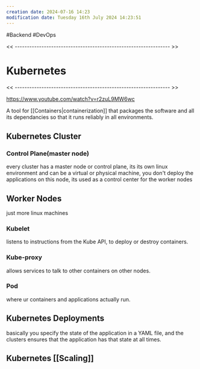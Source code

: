 ```yaml
---
creation date: 2024-07-16 14:23
modification date: Tuesday 16th July 2024 14:23:51
---
```

#Backend #DevOps

<< ---------------------------------------------------------------- >>

# Kubernetes

<< ---------------------------------------------------------------- >>

https://www.youtube.com/watch?v=r2zuL9MW6wc

A tool for [[Containers|containerization]] that packages the software and all its dependancies so that it runs reliably in all environments. 

## Kubernetes Cluster
### Control Plane(master node)
every cluster has a master node or control plane, its its own linux environment and can be a virtual or physical machine, you don't deploy the applications on this node, its used as a control center for the worker nodes

## Worker Nodes
just more linux machines
### Kubelet
listens to instructions from the Kube API, to deploy or destroy containers. 
### Kube-proxy
allows services to talk to other containers on other nodes. 
### Pod
where ur containers and applications actually run. 

## Kubernetes Deployments
basically you specify the state of the application in a YAML file, and the clusters ensures that the application has that state at all times.

## Kubernetes [[Scaling]]
